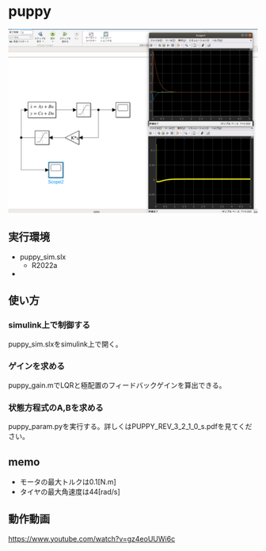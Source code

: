 # puppy
<img src="images/scope.png" width="680px">

## 実行環境
- puppy_sim.slx
  - R2022a
- 


## 使い方
### simulink上で制御する
puppy_sim.slxをsimulink上で開く。
### ゲインを求める
puppy_gain.mでLQRと極配置のフィードバックゲインを算出できる。
### 状態方程式のA,Bを求める
puppy_param.pyを実行する。詳しくはPUPPY_REV_3_2_1_0_s.pdfを見てください。

## memo
- モータの最大トルクは0.1[N.m]
- タイヤの最大角速度は44[rad/s]

## 動作動画
https://www.youtube.com/watch?v=gz4eoUUWi6c
